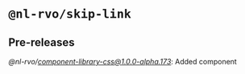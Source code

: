 # `@nl-rvo/skip-link`

## Pre-releases

*@nl-rvo/component-library-css@1.0.0-alpha.173*:
Added component